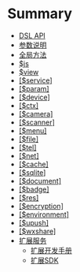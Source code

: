 # Summary

* [DSL API](README.md)
* [参数说明](chapter1.md)
* [全局方法](global_methods.md)
* [$js](js.md)
* [$view](view.md)
* [\[$service\]](service.md)
* [\[$param\]](param.md)
* [\[$device\]](device.md)
* [\[$ctx\]](ctx.md)
* [\[$camera\]](camera.md)
* [\[$scanner\]](scanner.md)
* [\[$menu\]](menu.md)
* [\[$file\]](file.md)
* [\[$tel\]](tel.md)
* [\[$net\]](net.md)
* [\[$cache\]](cache.md)
* [\[$sqlite\]](sqlite.md)
* [\[$document\]](document.md)
* [\[$badge\]](badge.md)
* [\[$res\]](res.md)
* [\[$encryption\]](encryption.md)
* [\[$environment\]](environment.md)
* [\[$upush\]](upush.md)
* [\[$wxshare\]](wxshare.md)
* [扩展服务](articles/doc/2c948d085861b41701588fc9f681001f.md)
    * [扩展开发手册](articles/doc/2c948d0858947d5c0158f22006860023.md)
    * [扩展SDK](articles/doc/2c948d0858947d5c0158f220688c0024.md)


